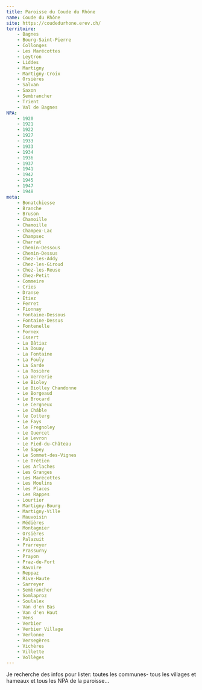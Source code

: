 ```yaml
---
title: Paroisse du Coude du Rhône
name: Coude du Rhône
site: https://coudedurhone.erev.ch/
territoire:
    - Bagnes
    - Bourg-Saint-Pierre
    - Collonges
    - Les Marécottes
    - Leytron
    - Liddes
    - Martigny
    - Martigny-Croix
    - Orsières
    - Salvan
    - Saxon
    - Sembrancher
    - Trient
    - Val de Bagnes
NPA:
    - 1920
    - 1921
    - 1922
    - 1927
    - 1933
    - 1933
    - 1934
    - 1936
    - 1937
    - 1941
    - 1942
    - 1945
    - 1947
    - 1948
meta:
    - Bonatchiesse
    - Branche
    - Bruson
    - Chamoille
    - Chamoille
    - Champex-Lac
    - Champsec
    - Charrat
    - Chemin-Dessous
    - Chemin-Dessus
    - Chez-les-Addy
    - Chez-les-Giroud
    - Chez-les-Reuse
    - Chez-Petit
    - Commeire
    - Cries
    - Dranse
    - Etiez
    - Ferret
    - Fionnay
    - Fontaine-Dessous
    - Fontaine-Dessus
    - Fontenelle
    - Fornex
    - Issert
    - La Bâtiaz
    - La Douay
    - La Fontaine
    - La Fouly
    - La Garde
    - La Rosière
    - La Verrerie
    - Le Bioley
    - Le Biolley Chandonne
    - Le Borgeaud
    - Le Brocard
    - Le Cergneux
    - Le Châble 
    - le Cotterg
    - Le Fays
    - le Fregnoley
    - Le Guercet
    - Le Levron
    - Le Pied-du-Château
    - le Sapey
    - Le Sommet-des-Vignes
    - Le Trétien
    - Les Arlaches
    - Les Granges
    - Les Marécottes
    - Les Moulins
    - les Places
    - Les Rappes
    - Lourtier
    - Martigny-Bourg
    - Martigny-Ville
    - Mauvoisin
    - Médières
    - Montagnier
    - Orsières
    - Palazuit
    - Prarreyer
    - Prassurny
    - Prayon
    - Praz-de-Fort
    - Ravoire
    - Reppaz
    - Rive-Haute
    - Sarreyer
    - Sembrancher
    - Somlaproz
    - Soulalex
    - Van d'en Bas
    - Van d'en Haut
    - Vens
    - Verbier
    - Verbier Village
    - Verlonne
    - Versegères
    - Vichères
    - Villette
    - Vollèges
---
```


Je recherche des infos pour lister: toutes les communes-  tous les villages et hameaux et tous les NPA de la paroisse...